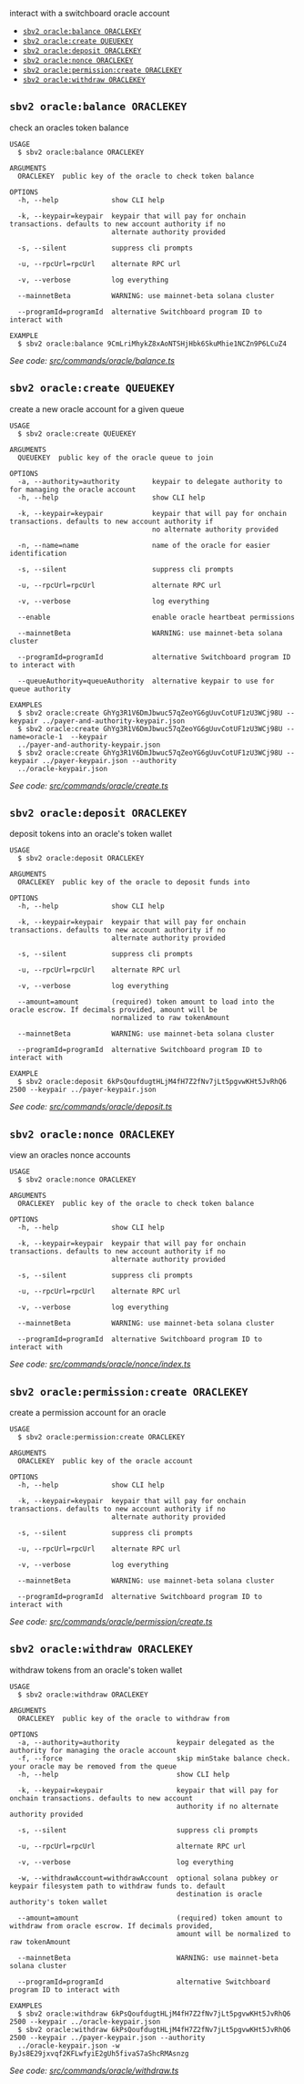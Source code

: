 
interact with a switchboard oracle account

* [`sbv2 oracle:balance ORACLEKEY`](#sbv2-oraclebalance-oraclekey)
* [`sbv2 oracle:create QUEUEKEY`](#sbv2-oraclecreate-queuekey)
* [`sbv2 oracle:deposit ORACLEKEY`](#sbv2-oracledeposit-oraclekey)
* [`sbv2 oracle:nonce ORACLEKEY`](#sbv2-oraclenonce-oraclekey)
* [`sbv2 oracle:permission:create ORACLEKEY`](#sbv2-oraclepermissioncreate-oraclekey)
* [`sbv2 oracle:withdraw ORACLEKEY`](#sbv2-oraclewithdraw-oraclekey)

## `sbv2 oracle:balance ORACLEKEY`

check an oracles token balance

```
USAGE
  $ sbv2 oracle:balance ORACLEKEY

ARGUMENTS
  ORACLEKEY  public key of the oracle to check token balance

OPTIONS
  -h, --help             show CLI help

  -k, --keypair=keypair  keypair that will pay for onchain transactions. defaults to new account authority if no
                         alternate authority provided

  -s, --silent           suppress cli prompts

  -u, --rpcUrl=rpcUrl    alternate RPC url

  -v, --verbose          log everything

  --mainnetBeta          WARNING: use mainnet-beta solana cluster

  --programId=programId  alternative Switchboard program ID to interact with

EXAMPLE
  $ sbv2 oracle:balance 9CmLriMhykZ8xAoNTSHjHbk6SkuMhie1NCZn9P6LCuZ4
```

_See code: [src/commands/oracle/balance.ts](https://github.com/switchboard-xyz/switchboard-v2/tree/main/cli/src/commands/oracle/balance.ts)_

## `sbv2 oracle:create QUEUEKEY`

create a new oracle account for a given queue

```
USAGE
  $ sbv2 oracle:create QUEUEKEY

ARGUMENTS
  QUEUEKEY  public key of the oracle queue to join

OPTIONS
  -a, --authority=authority        keypair to delegate authority to for managing the oracle account
  -h, --help                       show CLI help

  -k, --keypair=keypair            keypair that will pay for onchain transactions. defaults to new account authority if
                                   no alternate authority provided

  -n, --name=name                  name of the oracle for easier identification

  -s, --silent                     suppress cli prompts

  -u, --rpcUrl=rpcUrl              alternate RPC url

  -v, --verbose                    log everything

  --enable                         enable oracle heartbeat permissions

  --mainnetBeta                    WARNING: use mainnet-beta solana cluster

  --programId=programId            alternative Switchboard program ID to interact with

  --queueAuthority=queueAuthority  alternative keypair to use for queue authority

EXAMPLES
  $ sbv2 oracle:create GhYg3R1V6DmJbwuc57qZeoYG6gUuvCotUF1zU3WCj98U --keypair ../payer-and-authority-keypair.json
  $ sbv2 oracle:create GhYg3R1V6DmJbwuc57qZeoYG6gUuvCotUF1zU3WCj98U --name=oracle-1  --keypair 
  ../payer-and-authority-keypair.json
  $ sbv2 oracle:create GhYg3R1V6DmJbwuc57qZeoYG6gUuvCotUF1zU3WCj98U --keypair ../payer-keypair.json --authority 
  ../oracle-keypair.json
```

_See code: [src/commands/oracle/create.ts](https://github.com/switchboard-xyz/switchboard-v2/tree/main/cli/src/commands/oracle/create.ts)_

## `sbv2 oracle:deposit ORACLEKEY`

deposit tokens into an oracle's token wallet

```
USAGE
  $ sbv2 oracle:deposit ORACLEKEY

ARGUMENTS
  ORACLEKEY  public key of the oracle to deposit funds into

OPTIONS
  -h, --help             show CLI help

  -k, --keypair=keypair  keypair that will pay for onchain transactions. defaults to new account authority if no
                         alternate authority provided

  -s, --silent           suppress cli prompts

  -u, --rpcUrl=rpcUrl    alternate RPC url

  -v, --verbose          log everything

  --amount=amount        (required) token amount to load into the oracle escrow. If decimals provided, amount will be
                         normalized to raw tokenAmount

  --mainnetBeta          WARNING: use mainnet-beta solana cluster

  --programId=programId  alternative Switchboard program ID to interact with

EXAMPLE
  $ sbv2 oracle:deposit 6kPsQoufdugtHLjM4fH7Z2fNv7jLt5pgvwKHt5JvRhQ6 2500 --keypair ../payer-keypair.json
```

_See code: [src/commands/oracle/deposit.ts](https://github.com/switchboard-xyz/switchboard-v2/tree/main/cli/src/commands/oracle/deposit.ts)_

## `sbv2 oracle:nonce ORACLEKEY`

view an oracles nonce accounts

```
USAGE
  $ sbv2 oracle:nonce ORACLEKEY

ARGUMENTS
  ORACLEKEY  public key of the oracle to check token balance

OPTIONS
  -h, --help             show CLI help

  -k, --keypair=keypair  keypair that will pay for onchain transactions. defaults to new account authority if no
                         alternate authority provided

  -s, --silent           suppress cli prompts

  -u, --rpcUrl=rpcUrl    alternate RPC url

  -v, --verbose          log everything

  --mainnetBeta          WARNING: use mainnet-beta solana cluster

  --programId=programId  alternative Switchboard program ID to interact with
```

_See code: [src/commands/oracle/nonce/index.ts](https://github.com/switchboard-xyz/switchboard-v2/tree/main/cli/src/commands/oracle/nonce/index.ts)_

## `sbv2 oracle:permission:create ORACLEKEY`

create a permission account for an oracle

```
USAGE
  $ sbv2 oracle:permission:create ORACLEKEY

ARGUMENTS
  ORACLEKEY  public key of the oracle account

OPTIONS
  -h, --help             show CLI help

  -k, --keypair=keypair  keypair that will pay for onchain transactions. defaults to new account authority if no
                         alternate authority provided

  -s, --silent           suppress cli prompts

  -u, --rpcUrl=rpcUrl    alternate RPC url

  -v, --verbose          log everything

  --mainnetBeta          WARNING: use mainnet-beta solana cluster

  --programId=programId  alternative Switchboard program ID to interact with
```

_See code: [src/commands/oracle/permission/create.ts](https://github.com/switchboard-xyz/switchboard-v2/tree/main/cli/src/commands/oracle/permission/create.ts)_

## `sbv2 oracle:withdraw ORACLEKEY`

withdraw tokens from an oracle's token wallet

```
USAGE
  $ sbv2 oracle:withdraw ORACLEKEY

ARGUMENTS
  ORACLEKEY  public key of the oracle to withdraw from

OPTIONS
  -a, --authority=authority              keypair delegated as the authority for managing the oracle account
  -f, --force                            skip minStake balance check. your oracle may be removed from the queue
  -h, --help                             show CLI help

  -k, --keypair=keypair                  keypair that will pay for onchain transactions. defaults to new account
                                         authority if no alternate authority provided

  -s, --silent                           suppress cli prompts

  -u, --rpcUrl=rpcUrl                    alternate RPC url

  -v, --verbose                          log everything

  -w, --withdrawAccount=withdrawAccount  optional solana pubkey or keypair filesystem path to withdraw funds to. default
                                         destination is oracle authority's token wallet

  --amount=amount                        (required) token amount to withdraw from oracle escrow. If decimals provided,
                                         amount will be normalized to raw tokenAmount

  --mainnetBeta                          WARNING: use mainnet-beta solana cluster

  --programId=programId                  alternative Switchboard program ID to interact with

EXAMPLES
  $ sbv2 oracle:withdraw 6kPsQoufdugtHLjM4fH7Z2fNv7jLt5pgvwKHt5JvRhQ6 2500 --keypair ../oracle-keypair.json
  $ sbv2 oracle:withdraw 6kPsQoufdugtHLjM4fH7Z2fNv7jLt5pgvwKHt5JvRhQ6 2500 --keypair ../payer-keypair.json --authority 
  ../oracle-keypair.json -w ByJs8E29jxvqf2KFLwfyiE2gUh5fivaS7aShcRMAsnzg
```

_See code: [src/commands/oracle/withdraw.ts](https://github.com/switchboard-xyz/switchboard-v2/tree/main/cli/src/commands/oracle/withdraw.ts)_
